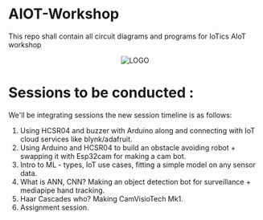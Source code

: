 # AIOT-Workshop
This repo shall contain all circuit diagrams and programs for IoTics AIoT workshop

<p align="center">
  <img src="https://github.com/Jjateen/AIOT-Workshop/raw/main/logo.png" alt="LOGO">
</p>

# Sessions to be conducted  : 
We'll be integrating sessions the new session timeline is as follows:
1. Using HCSR04 and buzzer with Arduino along and connecting with IoT cloud services like blynk/adafruit.
2. Using Arduino and HCSR04 to build an obstacle avoiding robot + swapping it with Esp32cam for making a cam bot. 
3. Intro to ML - types, IoT use cases, fitting a simple model on any sensor data.
4. What is ANN, CNN? Making an object detection bot for surveillance + mediapipe hand tracking.
5. Haar Cascades who? Making CamVisioTech Mk1.
6. Assignment session.
